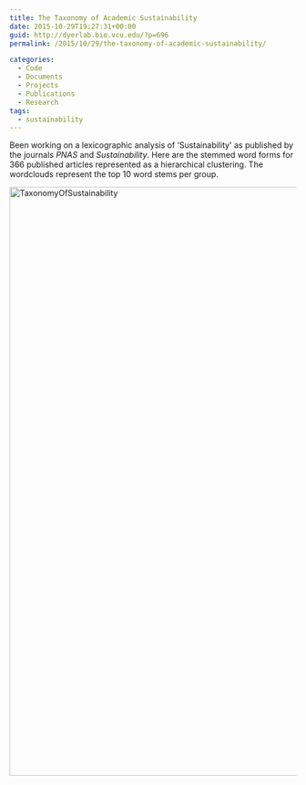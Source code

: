 ```yaml
---
title: The Taxonomy of Academic Sustainability
date: 2015-10-29T19:27:31+00:00
guid: http://dyerlab.bio.vcu.edu/?p=696
permalink: /2015/10/29/the-taxonomy-of-academic-sustainability/

categories:
  - Code
  - Documents
  - Projects
  - Publications
  - Research
tags:
  - sustainability
---
```

Been working on a lexicographic analysis of &#8216;Sustainability' as published by the journals _PNAS_ and _Sustainability_.  Here are the stemmed word forms for 366 published articles represented as a hierarchical clustering.  The wordclouds represent the top 10 word stems per group.

<!--more-->

<img class="alignnone size-full wp-image-698" src="wp-content/uploads/2015/10/TaxonomyOfSustainability.png" alt="TaxonomyOfSustainability" width="977" height="1032" srcset="wp-content/uploads/2015/10/TaxonomyOfSustainability.png 977w, wp-content/uploads/2015/10/TaxonomyOfSustainability-284x300.png 284w, wp-content/uploads/2015/10/TaxonomyOfSustainability-768x811.png 768w, wp-content/uploads/2015/10/TaxonomyOfSustainability-969x1024.png 969w" sizes="(max-width: 977px) 100vw, 977px" />